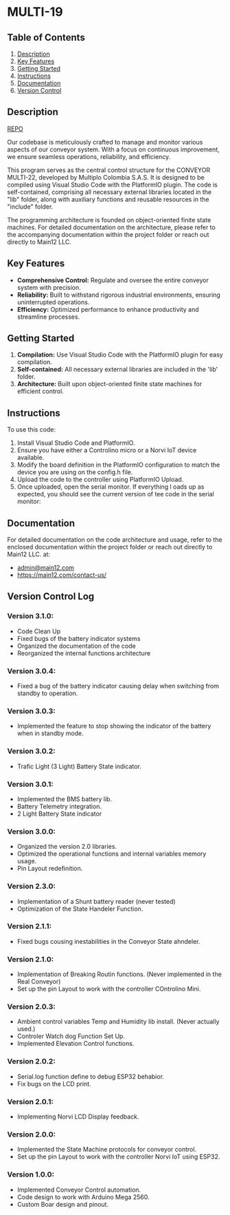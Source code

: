 # MULTI-19

## Table of Contents
1. [Description](#description)
2. [Key Features](#key-features)
3. [Getting Started](#getting-started)
4. [Instructions](#instructions)
5. [Documentation](#documentation)
6. [Version Control](#version-control)

## Description <a name="description"></a>
[REPO](https://github.com/MAIN-12/MULTI-22)

Our codebase is meticulously crafted to manage and monitor various aspects of our conveyor system. With a focus on continuous improvement, we ensure seamless operations, reliability, and efficiency.

This program serves as the central control structure for the CONVEYOR MULTI-22, developed by Multiplo Colombia S.A.S. It is designed to be compiled using Visual Studio Code with the PlatformIO plugin. The code is self-contained, comprising all necessary external libraries located in the "lib" folder, along with auxiliary functions and reusable resources in the "include" folder.

The programming architecture is founded on object-oriented finite state machines. For detailed documentation on the architecture, please refer to the accompanying documentation within the project folder or reach out directly to Main12 LLC.

## Key Features <a name="key-features"></a>
- **Comprehensive Control:** Regulate and oversee the entire conveyor system with precision.
- **Reliability:** Built to withstand rigorous industrial environments, ensuring uninterrupted operations.
- **Efficiency:** Optimized performance to enhance productivity and streamline processes.

## Getting Started <a name="getting-started"></a>
1. **Compilation:** Use Visual Studio Code with the PlatformIO plugin for easy compilation.
2. **Self-contained:** All necessary external libraries are included in the 'lib' folder.
3. **Architecture:** Built upon object-oriented finite state machines for efficient control.


## Instructions <a name="instructions"></a>
To use this code:

1. Install Visual Studio Code and PlatformIO.
2. Ensure you have either a Controlino micro or a Norvi IoT device available.
3. Modify the board definition in the PlatformIO configuration to match the device you are using on the config.h file.
4. Upload the code to the controller using PlatformIO Upload.
5. Once uploaded, open the serial monitor. If everything l  oads up as expected, you should see the current version of tee code in the serial monitor:

## Documentation <a name="documentation"></a>
For detailed documentation on the code architecture and usage, refer to the enclosed documentation within the project folder or reach out directly to Main12 LLC. at:
 - admin@main12.com 
 - https://main12.com/contact-us/

## Version Control Log <a name="version-control"></a>

### Version 3.1.0:
- Code Clean Up
- Fixed bugs of the battery indicator systems
- Organized the documentation of the code
- Reorganized the internal functions architecture

### Version 3.0.4:
- Fixed a bug of the battery indicator causing delay when switching from standby to operation.

### Version 3.0.3:
- Implemented the feature to stop showing the indicator of the battery when in standby mode.

### Version 3.0.2:
- Trafic Light (3 Light) Battery State indicator. 

### Version 3.0.1:
- Implemented the BMS battery lib.
- Battery Telemetry integration.
- 2 Light Battery State indicator

### Version 3.0.0:
- Organized the version 2.0 libraries.
- Optimized the operational functions and internal variables memory usage.
- Pin Layout redefinition.

### Version 2.3.0:
- Implementation of a Shunt battery reader (never tested)
- Optimization of the State Handeler Function.

### Version 2.1.1:
- Fixed bugs cousing inestabilities in the Conveyor State ahndeler. 

### Version 2.1.0:
- Implementation of Breaking Routin functions. (Never implemented in the Real Conveyor)
- Set up the pin Layout to work with the controller COntrolino Mini.

### Version 2.0.3:
- Ambient control variables Temp and Humidity lib install. (Never actually used.)
- Controler Watch dog Function Set Up.
- Implemented Elevation Control functions.

### Version 2.0.2:
- Serial.log function define to debug ESP32 behabior.
- Fix bugs on the LCD print. 

### Version 2.0.1:
- Implementing Norvi LCD Display feedback. 

### Version 2.0.0:
- Implemented the State Machine protocols for conveyor control.
- Set up the pin Layout to work with the controller Norvi IoT using ESP32. 

### Version 1.0.0:
- Implemented Conveyor Control automation.
- Code design to work with Arduino Mega 2560.
- Custom Boar design and pinout. 